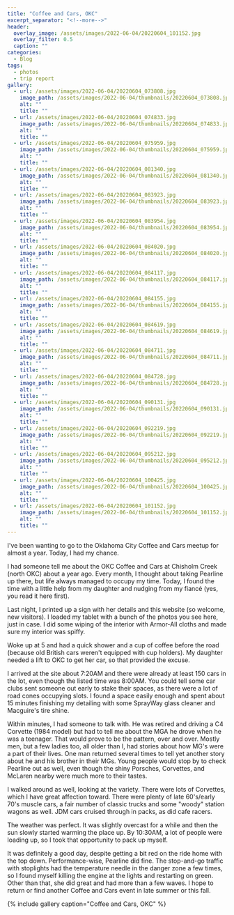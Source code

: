 ```yaml
---
title: "Coffee and Cars, OKC"
excerpt_separator: "<!--more-->"
header:
  overlay_image: /assets/images/2022-06-04/20220604_101152.jpg
  overlay_filter: 0.5 
  caption: ""
categories:
  - Blog
tags: 
  - photos
  - trip report
gallery: 
  - url: /assets/images/2022-06-04/20220604_073808.jpg
    image_path: /assets/images/2022-06-04/thumbnails/20220604_073808.jpg
    alt: ""
    title: ""
  - url: /assets/images/2022-06-04/20220604_074833.jpg
    image_path: /assets/images/2022-06-04/thumbnails/20220604_074833.jpg
    alt: ""
    title: ""
  - url: /assets/images/2022-06-04/20220604_075959.jpg
    image_path: /assets/images/2022-06-04/thumbnails/20220604_075959.jpg
    alt: ""
    title: ""
  - url: /assets/images/2022-06-04/20220604_081340.jpg
    image_path: /assets/images/2022-06-04/thumbnails/20220604_081340.jpg
    alt: ""
    title: ""
  - url: /assets/images/2022-06-04/20220604_083923.jpg
    image_path: /assets/images/2022-06-04/thumbnails/20220604_083923.jpg
    alt: ""
    title: ""
  - url: /assets/images/2022-06-04/20220604_083954.jpg
    image_path: /assets/images/2022-06-04/thumbnails/20220604_083954.jpg
    alt: ""
    title: ""
  - url: /assets/images/2022-06-04/20220604_084020.jpg
    image_path: /assets/images/2022-06-04/thumbnails/20220604_084020.jpg
    alt: ""
    title: ""
  - url: /assets/images/2022-06-04/20220604_084117.jpg
    image_path: /assets/images/2022-06-04/thumbnails/20220604_084117.jpg
    alt: ""
    title: ""
  - url: /assets/images/2022-06-04/20220604_084155.jpg
    image_path: /assets/images/2022-06-04/thumbnails/20220604_084155.jpg
    alt: ""
    title: ""
  - url: /assets/images/2022-06-04/20220604_084619.jpg
    image_path: /assets/images/2022-06-04/thumbnails/20220604_084619.jpg
    alt: ""
    title: ""
  - url: /assets/images/2022-06-04/20220604_084711.jpg
    image_path: /assets/images/2022-06-04/thumbnails/20220604_084711.jpg
    alt: ""
    title: ""
  - url: /assets/images/2022-06-04/20220604_084728.jpg
    image_path: /assets/images/2022-06-04/thumbnails/20220604_084728.jpg
    alt: ""
    title: ""
  - url: /assets/images/2022-06-04/20220604_090131.jpg
    image_path: /assets/images/2022-06-04/thumbnails/20220604_090131.jpg
    alt: ""
    title: ""
  - url: /assets/images/2022-06-04/20220604_092219.jpg
    image_path: /assets/images/2022-06-04/thumbnails/20220604_092219.jpg
    alt: ""
    title: ""
  - url: /assets/images/2022-06-04/20220604_095212.jpg
    image_path: /assets/images/2022-06-04/thumbnails/20220604_095212.jpg
    alt: ""
    title: ""
  - url: /assets/images/2022-06-04/20220604_100425.jpg
    image_path: /assets/images/2022-06-04/thumbnails/20220604_100425.jpg
    alt: ""
    title: ""
  - url: /assets/images/2022-06-04/20220604_101152.jpg
    image_path: /assets/images/2022-06-04/thumbnails/20220604_101152.jpg
    alt: ""
    title: ""
---
```


I've been wanting to go to the Oklahoma City Coffee and Cars meetup for almost a year.
Today, I had my chance.

<!--more-->

I had someone tell me about the OKC Coffee and Cars at Chisholm Creek (north OKC) about
a year ago. Every month, I thought about taking Pearline up there, but life always
managed to occupy my time. Today, I found the time with a little help from my daughter
and nudging from my fiancé (yes, you read it here first).

Last night, I printed up a sign with her details and this website (so welcome, new
visitors). I loaded my tablet with a bunch of the photos you see here, just in case.
I did some wiping of the interior with Armor-All cloths and made sure my interior was
spiffy.

Woke up at 5 and had a quick shower and a cup of coffee before the road (because old British
cars weren't equipped with cup holders). My daughter needed a lift to OKC to get her car,
so that provided the excuse.

I arrived at the site about 7:20AM and there were already at least 150 cars in the lot, 
even though the listed time was 8:00AM. You could tell some car clubs sent someone out 
early to stake their spaces, as there were a lot of road cones occupying slots. I found 
a space easily enough and spent about 15 minutes finishing my detailing with some SprayWay 
glass cleaner and Macguire's tire shine.

Within minutes, I had someone to talk with. He was retired and driving a C4 Corvette (1984 model)
but had to tell me about the MGA he drove when he was a teenager. That would prove to be the
pattern, over and over. Mostly men, but a few ladies too, all older than I, had stories about
how MG's were a part of their lives. One man returned several times to tell yet another story
about he and his brother in their MGs. Young people would stop by to check Pearline out as well,
even though the shiny Porsches, Corvettes, and McLaren nearby were much more to their tastes.

I walked around as well, looking at the variety. There were lots of Corvettes, which I have
great affection toward. There were plenty of late 60's/early 70's muscle cars, a fair number
of classic trucks and some "woody" station wagons as well. JDM cars cruised through in packs, as
did cafe racers.

The weather was perfect. It was slightly overcast for a while and then the sun slowly started
warming the place up. By 10:30AM, a lot of people were loading up, so I took that opportunity
to pack up myself.

It was definitely a good day, despite getting a bit red on the ride home with the top down.
Performance-wise, Pearline did fine. The stop-and-go traffic with stoplights had the temperature
needle in the danger zone a few times, so I found myself killing the engine at the lights and
restarting on green. Other than that, she did great and had more than a few waves. I 
hope to return or find another Coffee and Cars event in late summer or this fall.

{% include gallery caption="Coffee and Cars, OKC" %}
